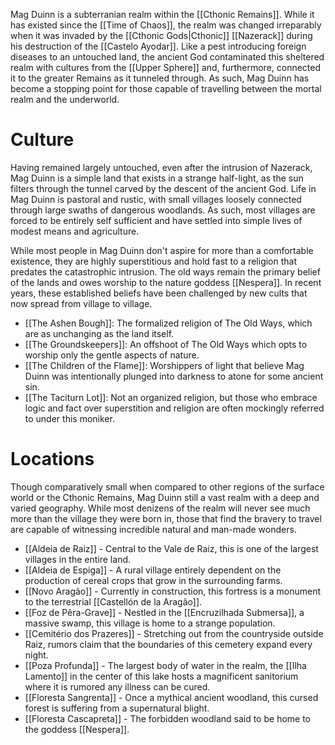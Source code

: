 Mag Duinn is a subterranian realm within the [[Cthonic Remains]]. While it has existed since the [[Time of Chaos]], the realm was changed irreparably when it was invaded by the [[Cthonic Gods|Cthonic]] [[Nazerack]] during his destruction of the [[Castelo Ayodar]]. Like a pest introducing foreign diseases to an untouched land, the ancient God contaminated this sheltered realm with cultures from the [[Upper Sphere]] and, furthermore, connected it to the greater Remains as it tunneled through. As such, Mag Duinn has become a stopping point for those capable of travelling between the mortal realm and the underworld.

# Culture

Having remained largely untouched, even after the intrusion of Nazerack, Mag Duinn is a simple land that exists in a strange half-light, as the sun filters through the tunnel carved by the descent of the ancient God. Life in Mag Duinn is pastoral and rustic, with small villages loosely connected through large swaths of dangerous woodlands. As such, most villages are forced to be entirely self sufficient and have settled into simple lives of modest means and agriculture.

While most people in Mag Duinn don't aspire for more than a comfortable existence, they are highly superstitious and hold fast to a religion that predates the catastrophic intrusion. The old ways remain the primary belief of the lands and owes worship to the nature goddess [[Nespera]]. In recent years, these established beliefs have been challenged by new cults that now spread from village to village.

- [[The Ashen Bough]]: The formalized religion of The Old Ways, which are as unchanging as the land itself.
- [[The Groundskeepers]]: An offshoot of The Old Ways which opts to worship only the gentle aspects of nature. 
- [[The Children of the Flame]]: Worshippers of light that believe Mag Duinn was intentionally plunged into darkness to atone for some ancient sin.
- [[The Taciturn Lot]]: Not an organized religion, but those who embrace logic and fact over superstition and religion are often mockingly referred to under this moniker.

# Locations

Though comparatively small when compared to other regions of the surface world or the Cthonic Remains, Mag Duinn still a vast realm with a deep and varied geography. While most denizens of the realm will never see much more than the village they were born in, those that find the bravery to travel are capable of witnessing incredible natural and man-made wonders.

- [[Aldeia de Raiz]] - Central to the Vale de Raiz, this is one of the largest villages in the entire land.
- [[Aldeia de Espiga]] - A rural village entirely dependent on the production of cereal crops that grow in the surrounding farms.
- [[Novo Aragão]] - Currently in construction, this fortress is a monument to the terrestrial [[Castellón de la Aragão]].
- [[Foz de Pêra-Grave]] - Nestled in the [[Encruzilhada Submersa]], a massive swamp, this village is home to a strange population.
- [[Cemitério dos Prazeres]] - Stretching out from the countryside outside Raiz, rumors claim that the boundaries of this cemetery expand every night.
- [[Poza Profunda]] - The largest body of water in the realm, the [[Ilha Lamento]] in the center of this lake hosts a magnificent sanitorium where it is rumored any illness can be cured.
- [[Floresta Sangrenta]] - Once a mythical ancient woodland, this cursed forest is suffering from a supernatural blight.
- [[Floresta Cascapreta]] - The forbidden woodland said to be home to the goddess [[Nespera]].